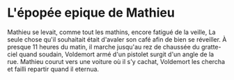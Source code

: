 # L'épopée epique de Mathieu
Mathieu se levait, comme tout les mathins, encore fatigué de la veille, La seule chose qu'il souhaitait était d'avaler son café afin de bien se réveiller. À presque 11 heures du matin, il marche jusqu'au rez de chaussée du gratte-ciel quand soudain, Voldemort armé d'un pistolet surgit d'un angle de la rue. Mathieu courut vers une voiture où il s'y cachat, Voldemort les chercha et failli repartir quand il eternua.